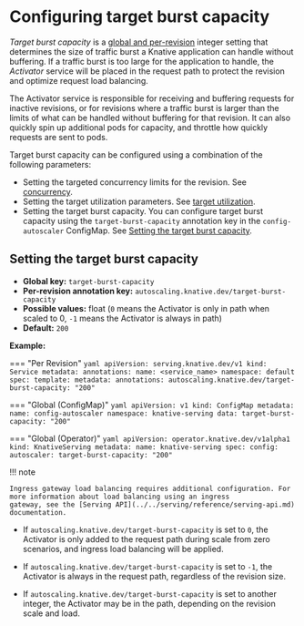 # Configuring target burst capacity

_Target burst capacity_ is a [global and per-revision](../autoscaling/autoscaler-types.md#global-versus-per-revision-settings) integer setting that determines the size of traffic burst a Knative application can handle without buffering.
If a traffic burst is too large for the application to handle, the _Activator_ service will be placed in the request path to protect the revision and optimize request load balancing.

The Activator service is responsible for receiving and buffering requests for inactive revisions, or for revisions where a traffic burst is larger than the limits of what can be handled without buffering for that revision. It can also quickly spin up additional pods for capacity, and throttle how quickly requests are sent to pods.

Target burst capacity can be configured using a combination of the following parameters:

- Setting the targeted concurrency limits for the revision. See [concurrency](../autoscaling/concurrency.md).
- Setting the target utilization parameters. See [target utilization](../autoscaling/concurrency.md#target-utilization).
- Setting the target burst capacity. You can configure target burst capacity using the `target-burst-capacity` annotation key in the `config-autoscaler` ConfigMap. See [Setting the target burst capacity](#setting-the-target-burst-capacity).

## Setting the target burst capacity

- **Global key:** `target-burst-capacity`
- **Per-revision annotation key:** `autoscaling.knative.dev/target-burst-capacity`
- **Possible values:** float (`0` means the Activator is only in path when scaled to 0, `-1` means the Activator is always in path)
- **Default:** `200`

**Example:**

=== "Per Revision"
    ```yaml
    apiVersion: serving.knative.dev/v1
    kind: Service
    metadata:
      annotations:
      name: <service_name>
      namespace: default
    spec:
      template:
        metadata:
          annotations:
            autoscaling.knative.dev/target-burst-capacity: "200"
    ```

=== "Global (ConfigMap)"
    ```yaml
    apiVersion: v1
    kind: ConfigMap
    metadata:
      name: config-autoscaler
      namespace: knative-serving
    data:
      target-burst-capacity: "200"
    ```

=== "Global (Operator)"
    ```yaml
    apiVersion: operator.knative.dev/v1alpha1
    kind: KnativeServing
    metadata:
      name: knative-serving
    spec:
      config:
        autoscaler:
          target-burst-capacity: "200"
    ```

!!! note

    Ingress gateway load balancing requires additional configuration. For more information about load balancing using an ingress
    gateway, see the [Serving API](../../serving/reference/serving-api.md) documentation.


- If `autoscaling.knative.dev/target-burst-capacity` is set to `0`, the Activator is only added to the request path during scale from zero scenarios, and ingress load balancing will be applied.

- If `autoscaling.knative.dev/target-burst-capacity` is set to `-1`, the Activator is always in the request path, regardless of the revision size.

- If `autoscaling.knative.dev/target-burst-capacity` is set to another integer, the Activator may be in the path, depending on the revision scale and load.
